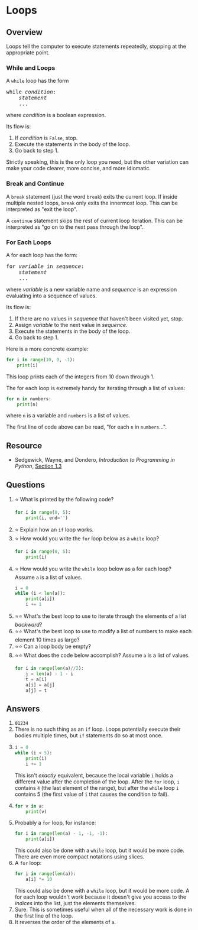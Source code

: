 # Loops
## Overview
Loops tell the computer to execute statements repeatedly, stopping at the appropriate point.

### While and Loops
A `while` loop has the form
<pre>
while <em>condition</em>:
    <em>statement</em>
    ...
</pre>
where *condition* is a boolean expression.

Its flow is:
1. If *condition* is `False`, stop.
1. Execute the statements in the body of the loop.
1. Go back to step 1.

Strictly speaking, this is the only loop you need, but the other variation can make your code clearer, more concise, and more idiomatic.

### Break and Continue
A `break` statement (just the word `break`) exits the current loop. If inside multiple nested loops, `break` only exits the innermost loop. This can be interpreted as "exit the loop".

A `continue` statement skips the rest of current loop iteration. This can be interpreted as "go on to the next pass through the loop".

### For Each Loops
A for each loop has the form:
<pre>
for <em>variable</em> in <em>sequence</em>:
    <em>statement</em>
    ...
</pre>
where *variable* is a new variable name and *sequence* is an expression evaluating into a sequence of values.

Its flow is:
1. If there are no values in *sequence* that haven't been visited yet, stop.
1. Assign *variable* to the next value in *sequence*.
3. Execute the statements in the body of the loop.
4. Go back to step 1.

Here is a more concrete example:
```python
for i in range(10, 0, -1):
    print(i)
```
This loop prints each of the integers from 10 down through 1.

The for each loop is extremely handy for iterating through a list of values:
```python
for n in numbers:
    print(n)
```
where `n` is a variable and `numbers` is a list of values.

The first line of code above can be read, "for each `n` in `numbers`...".

## Resource
- Sedgewick, Wayne, and Dondero, *Introduction to Programming in Python*, [Section 1.3](https://introcs.cs.princeton.edu/python/13flow/)

## Questions
1. :star: What is printed by the following code?
    ```python
    for i in range(0, 5):
        print(i, end='')
    ```
1. :star: Explain how an `if` loop works.
1. :star: How would you write the `for` loop below as a `while` loop?
    ```python
    for i in range(0, 5):
        print(i)
    ```
1. :star: How would you write the `while` loop below as a for each loop? Assume `a` is a list of values.
    ```python
    i = 0
    while (i < len(a)):
        print(a[i])
        i += 1
    ```
1. :star::star: What's the best loop to use to iterate through the elements of a list *backward*?
1. :star::star: What's the best loop to use to modify a list of numbers to make each element 10 times as large?
1. :star::star: Can a loop body be empty?
1. :star::star: What does the code below accomplish? Assume `a` is a list of values.
    ```python
    for i in range(len(a)//2):
        j = len(a) - 1 - i
        t = a[i]
        a[i] = a[j]
        a[j] = t
    ```

## Answers
1. `01234`
1. There is no such thing as an `if` loop. Loops potentially execute their bodies multiple times, but `if` statements do so at most once.
1.
    ```python
    i = 0
    while (i < 5):
        print(i)
        i += 1
    ```
    This isn't *exactly* equivalent, because the local variable `i` holds a different value after the completion of the loop. After the `for` loop, `i` contains `4` (the last element of the range), but after the `while` loop `i` contains 5 (the first value of `i` that causes the condition to fail).
1.
    ```python
    for v in a:
        print(v)
    ```
1. Probably a `for` loop, for instance:
    ```python
    for i in range(len(a) - 1, -1, -1):
        print(a[i])
    ```
    This could also be done with a `while` loop, but it would be more code. There are even more compact notations using slices.
1. A `for` loop:
    ```python
    for i in range(len(a)):
        a[i] *= 10
    ```
    This could also be done with a `while` loop, but it would be more code. A for each loop wouldn't work because it doesn't give you access to the *indices* into the list, just the elements themselves.
1. Sure. This is sometimes useful when all of the necessary work is done in the first line of the loop.
1. It reverses the order of the elements of `a`.

